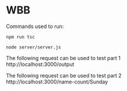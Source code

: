 # WBB

Commands used to run:

```npm run tsc```

```node server/server.js```


The following request can be used to test part 1
http://localhost:3000/output

The following request can be used to test part 2
http://localhost:3000/name-count/Sunday
